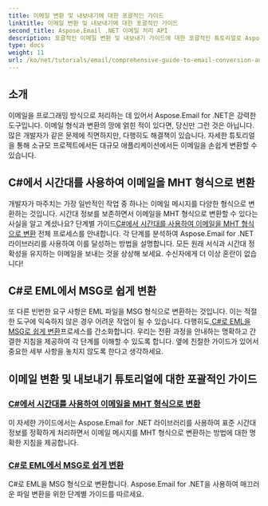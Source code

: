 ```yaml
---
title: 이메일 변환 및 내보내기에 대한 포괄적인 가이드
linktitle: 이메일 변환 및 내보내기에 대한 포괄적인 가이드
second_title: Aspose.Email .NET 이메일 처리 API
description: 포괄적인 이메일 변환 및 내보내기 가이드에 대한 포괄적인 튜토리얼로 Aspose.Email for .NET의 힘을 잠금 해제하세요. 형식을 쉽게 변환하는 방법을 배우세요.
type: docs
weight: 11
url: /ko/net/tutorials/email/comprehensive-guide-to-email-conversion-and-export/
---
```

## 소개

이메일을 프로그래밍 방식으로 처리하는 데 있어서 Aspose.Email for .NET은 강력한 도구입니다. 이메일 형식과 변환의 망에 얽힌 적이 있다면, 당신만 그런 것은 아닙니다. 많은 개발자가 같은 문제에 직면하지만, 다행히도 해결책이 있습니다. 자세한 튜토리얼을 통해 소규모 프로젝트에서든 대규모 애플리케이션에서든 이메일을 손쉽게 변환할 수 있습니다.

## C#에서 시간대를 사용하여 이메일을 MHT 형식으로 변환

 개발자가 마주치는 가장 일반적인 작업 중 하나는 이메일 메시지를 다양한 형식으로 변환하는 것입니다. 시간대 정보를 보존하면서 이메일을 MHT 형식으로 변환할 수 있다는 사실을 알고 계셨나요? 단계별 가이드[C#에서 시간대를 사용하여 이메일을 MHT 형식으로 변환](./convert-emails-to-mht-format-with-timezone-in-csharp/) 전체 프로세스를 안내합니다. 각 단계를 분석하여 Aspose.Email for .NET 라이브러리를 사용하여 이를 달성하는 방법을 설명합니다. 모든 원래 서식과 시간대 정확성을 유지하는 이메일을 보내는 것을 상상해 보세요. 수신자에게 더 이상 혼란이 없습니다!

## C#로 EML에서 MSG로 쉽게 변환

 또 다른 빈번한 요구 사항은 EML 파일을 MSG 형식으로 변환하는 것입니다. 이는 적절한 도구에 익숙하지 않은 경우 어려운 작업이 될 수 있습니다. 다행히도,[C#로 EML을 MSG로 쉽게 변환](./eml-to-msg-convert-made-easy-using-csharp/)프로세스를 간소화합니다. 우리는 전환 과정을 안내하는 명확하고 간결한 지침을 제공하여 각 단계를 이해할 수 있도록 합니다. 옆에 친절한 가이드가 있어서 중요한 세부 사항을 놓치지 않도록 한다고 생각하세요. 

## 이메일 변환 및 내보내기 튜토리얼에 대한 포괄적인 가이드
### [C#에서 시간대를 사용하여 이메일을 MHT 형식으로 변환](./convert-emails-to-mht-format-with-timezone-in-csharp/)
이 자세한 가이드에서는 Aspose.Email for .NET 라이브러리를 사용하여 표준 시간대 정보를 정확하게 처리하면서 이메일 메시지를 MHT 형식으로 변환하는 방법에 대한 명확한 지침을 제공합니다.
### [C#로 EML에서 MSG로 쉽게 변환](./eml-to-msg-convert-made-easy-using-csharp/)
C#로 EML을 MSG 형식으로 변환합니다. Aspose.Email for .NET을 사용하여 매끄러운 파일 변환을 위한 단계별 가이드를 따르세요.